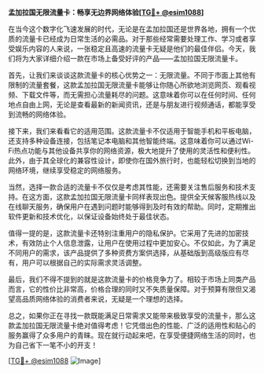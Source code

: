 **孟加拉国无限流量卡：畅享无边界网络体验[[TG💪+ @esim1088](https://t.me/s/esim1088)]**

在当今这个数字化飞速发展的时代，无论是在孟加拉国还是世界各地，拥有一个优质的流量卡已经成为日常生活的必需品。对于那些经常需要处理工作、学习或者享受娱乐内容的人来说，一张稳定且高速的流量卡无疑是他们的最佳伴侣。今天，我们将为大家详细介绍一款在市场上备受好评的产品——孟加拉国无限流量卡。

首先，让我们来谈谈这款流量卡的核心优势之一：无限流量。不同于市面上其他有限制的流量套餐，这款孟加拉国无限流量卡能够让你随心所欲地浏览网页、观看视频、下载文件等，而无需担心流量耗尽的问题。这意味着你可以在任何时间、任何地点自由上网，无论是查看最新的新闻资讯，还是与朋友进行视频通话，都能享受到流畅的网络体验。

接下来，我们来看看它的适用范围。这款流量卡不仅适用于智能手机和平板电脑，还支持多种设备连接，包括笔记本电脑和其他智能终端。这意味着你可以通过Wi-Fi热点功能与其他设备共享你的网络资源，极大地提升了使用的灵活性和便利性。此外，由于其全球化的兼容性设计，即使你在国外旅行时，也能轻松切换到当地的网络环境，继续享受稳定的网络服务。

当然，选择一款合适的流量卡不仅仅是考虑其性能，还需要关注售后服务和技术支持。在这方面，这款孟加拉国无限流量卡同样表现出色。提供全天候客服热线以及在线聊天服务，确保用户在遇到问题时能够得到及时有效的帮助。同时，定期推出软件更新和技术优化，以保证设备始终处于最佳状态。

值得一提的是，这款流量卡还特别注重用户的隐私保护。它采用了先进的加密技术，有效防止个人信息泄露，让用户在使用过程中更加安心。不仅如此，为了满足不同用户的需求，该产品提供了多种资费方案供选择，从基础版到高级版应有尽有，用户可以根据自己的实际需求灵活调整。

最后，我们不得不提到的就是这款流量卡的价格竞争力了。相较于市场上同类产品而言，它的性价比非常高，价格合理的同时又不失质量保障。对于预算有限但又渴望高品质网络体验的消费者来说，无疑是一个理想的选择。

总之，如果你正在寻找一款既能满足日常需求又能带来极致享受的流量卡，那么这款孟加拉国无限流量卡绝对值得考虑！它凭借出色的性能、广泛的适用性和贴心的服务赢得了众多用户的青睐。现在就行动起来吧，在享受便捷网络生活的同时，也为自己省下一笔不小的开支！

[[TG💪+ @esim1088](https://t.me/s/esim1088) ![Image](https://i.postimg.cc/4NQfJmqS/Snipaste-2025-05-13-00-14-12.png)]